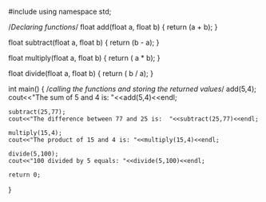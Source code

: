 #include<iostream>
using namespace std;

/*Declaring functions*/
float add(float a, float b)
{
    return (a + b);
}

float subtract(float a, float b)
{
    return (b - a);
}

float multiply(float a, float b)
{
    return ( a * b);
}

float divide(float a, float b)
{
    return ( b / a);
}

int main()
{
    /*calling the functions and storing the returned values*/
    add(5,4);
    cout<<"The sum of 5 and 4 is: "<<add(5,4)<<endl;
    
    subtract(25,77);
    cout<<"The difference between 77 and 25 is:  "<<subtract(25,77)<<endl; 
    
    multiply(15,4);
    cout<<"The product of 15 and 4 is: "<<multiply(15,4)<<endl;
    
    divide(5,100);
    cout<<"100 divided by 5 equals: "<<divide(5,100)<<endl;
    
    return 0;
}
